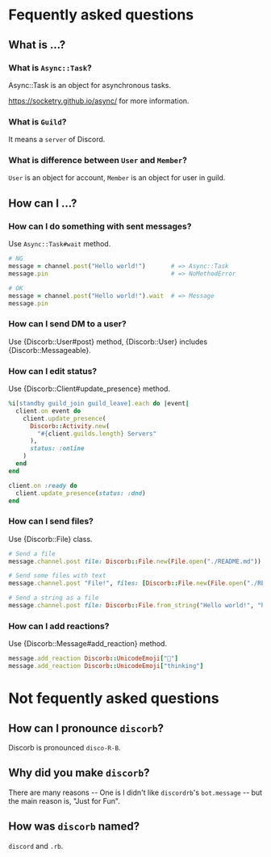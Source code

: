<!--
# @title FAQ
-->

# Fequently asked questions

## What is ...?

### What is `Async::Task`?

Async::Task is an object for asynchronous tasks.

https://socketry.github.io/async/ for more information.

### What is `Guild`?

It means a `server` of Discord.

### What is difference between `User` and `Member`?

`User` is an object for account, `Member` is an object for user in guild.

## How can I ...?

### How can I do something with sent messages?

Use `Async::Task#wait` method.

```ruby
# NG
message = channel.post("Hello world!")       # => Async::Task
message.pin                                  # => NoMethodError

# OK
message = channel.post("Hello world!").wait  # => Message
message.pin
```


### How can I send DM to a user?

Use {Discorb::User#post} method, {Discorb::User} includes {Discorb::Messageable}.

### How can I edit status?

Use {Discorb::Client#update_presence} method.

```ruby
%i[standby guild_join guild_leave].each do |event|
  client.on event do
    client.update_presence(
      Discorb::Activity.new(
        "#{client.guilds.length} Servers"
      ),
      status: :online
    )
  end
end

client.on :ready do
  client.update_presence(status: :dnd)
end
```

### How can I send files?

Use {Discorb::File} class.

```ruby
# Send a file
message.channel.post file: Discorb::File.new(File.open("./README.md"))

# Send some files with text
message.channel.post "File!", files: [Discorb::File.new(File.open("./README.md")), Discorb::File.new(File.open("./License.txt"))]

# Send a string as a file
message.channel.post file: Discorb::File.from_string("Hello world!", "hello.txt")
```

### How can I add reactions?

Use {Discorb::Message#add_reaction} method.

```ruby
message.add_reaction Discorb::UnicodeEmoji["🤔"]
message.add_reaction Discorb::UnicodeEmoji["thinking"]
```

# Not fequently asked questions

## How can I pronounce `discorb`?

Discorb is pronounced `disco-R-B`.

## Why did you make `discorb`?

There are many reasons -- One is I didn't like `discordrb`'s `bot.message` -- but the main reason is, "Just for Fun".

## How was `discorb` named?

`discord` and `.rb`.

